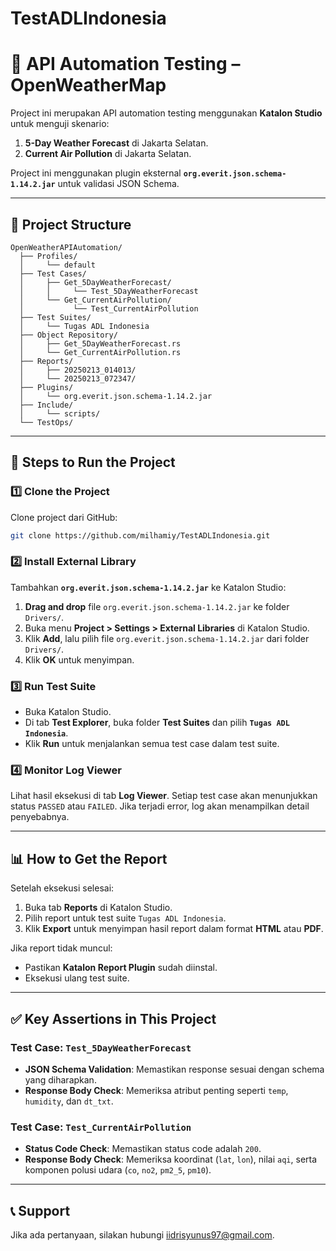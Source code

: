 # TestADLIndonesia
# 📘 API Automation Testing – OpenWeatherMap  
Project ini merupakan API automation testing menggunakan **Katalon Studio** untuk menguji skenario:
1. **5-Day Weather Forecast** di Jakarta Selatan.
2. **Current Air Pollution** di Jakarta Selatan.

Project ini menggunakan plugin eksternal **`org.everit.json.schema-1.14.2.jar`** untuk validasi JSON Schema.

---

## 📂 Project Structure  
```
OpenWeatherAPIAutomation/
  ├── Profiles/
  │     └── default
  ├── Test Cases/
  │     ├── Get_5DayWeatherForecast/
  │     │     └── Test_5DayWeatherForecast
  │     └── Get_CurrentAirPollution/
  │           └── Test_CurrentAirPollution
  ├── Test Suites/
  │     └── Tugas ADL Indonesia
  ├── Object Repository/
  │     ├── Get_5DayWeatherForecast.rs
  │     └── Get_CurrentAirPollution.rs
  ├── Reports/
  │     ├── 20250213_014013/
  │     └── 20250213_072347/
  ├── Plugins/
  │     └── org.everit.json.schema-1.14.2.jar
  ├── Include/
  │     └── scripts/
  └── TestOps/

```

---

## 🚀 Steps to Run the Project  

### 1️⃣ **Clone the Project**  
Clone project dari GitHub:  
```sh
git clone https://github.com/milhamiy/TestADLIndonesia.git
```

### 2️⃣ **Install External Library**  
Tambahkan **`org.everit.json.schema-1.14.2.jar`** ke Katalon Studio:  
1. **Drag and drop** file `org.everit.json.schema-1.14.2.jar` ke folder `Drivers/`.  
2. Buka menu **Project > Settings > External Libraries** di Katalon Studio.  
3. Klik **Add**, lalu pilih file `org.everit.json.schema-1.14.2.jar` dari folder `Drivers/`.  
4. Klik **OK** untuk menyimpan.

### 3️⃣ **Run Test Suite**  
- Buka Katalon Studio.  
- Di tab **Test Explorer**, buka folder **Test Suites** dan pilih **`Tugas ADL Indonesia`**.  
- Klik **Run** untuk menjalankan semua test case dalam test suite.  

### 4️⃣ **Monitor Log Viewer**  
Lihat hasil eksekusi di tab **Log Viewer**. Setiap test case akan menunjukkan status `PASSED` atau `FAILED`. Jika terjadi error, log akan menampilkan detail penyebabnya.

---

## 📊 How to Get the Report  
Setelah eksekusi selesai:  
1. Buka tab **Reports** di Katalon Studio.  
2. Pilih report untuk test suite `Tugas ADL Indonesia`.  
3. Klik **Export** untuk menyimpan hasil report dalam format **HTML** atau **PDF**.  

Jika report tidak muncul:  
- Pastikan **Katalon Report Plugin** sudah diinstal.  
- Eksekusi ulang test suite.

---

## ✅ Key Assertions in This Project  
### Test Case: `Test_5DayWeatherForecast`  
- **JSON Schema Validation**: Memastikan response sesuai dengan schema yang diharapkan.  
- **Response Body Check**: Memeriksa atribut penting seperti `temp`, `humidity`, dan `dt_txt`.  

### Test Case: `Test_CurrentAirPollution`  
- **Status Code Check**: Memastikan status code adalah `200`.  
- **Response Body Check**: Memeriksa koordinat (`lat`, `lon`), nilai `aqi`, serta komponen polusi udara (`co`, `no2`, `pm2_5`, `pm10`).  

---

## 📞 Support  
Jika ada pertanyaan, silakan hubungi [iidrisyunus97@gmail.com](mailto:iidrisyunus97@gmail.com).

